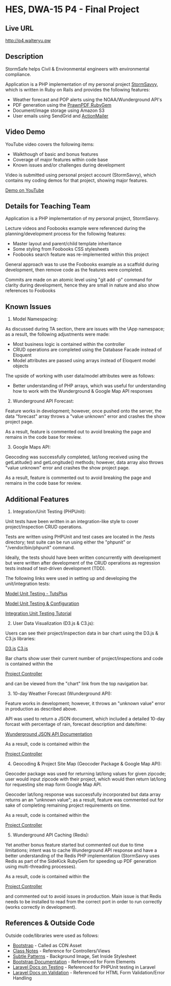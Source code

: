 # HES, DWA-15 P4 - Final Project

## Live URL
<http://p4.walteryu.pw>

## Description
StormSafe helps Civil & Environmental engineers with environmental compliance.

Application is a PHP implementation of my personal project 
[StormSavvy](http://stormsavvy.com/), which is written in Ruby on Rails
and provides the following features:

* Weather forecast and POP alerts using the NOAA/Wunderground API's
* PDF generation using the [PrawnPDF RubyGem](https://rubygems.org/gems/prawn/versions/2.1.0)
* Document/image storage using Amazon S3
* User emails using SendGrid and
  [ActionMailer](http://guides.rubyonrails.org/action_mailer_basics.html)


## Video Demo
YouTube video covers the following items:

* Walkthough of basic and bonus features 
* Coverage of major features within code base
* Known issues and/or challenges during development

Video is submitted using personal project account (StormSavvy), which contains
my coding demos for that project, showing major features.

[Demo on YouTube]()

## Details for Teaching Team

Application is a PHP implementation of my personal project, StormSavvy.

Lecture videos and Foobooks example were referenced during the planning/development
process for the following features:

* Master layout and parent/child template inheritance
* Some styling from Foobooks CSS stylesheets
* Foobooks search feature was re-implemented within this project

General approach was to use the Foobooks example as a scaffold during
development, then remove code as the features were completed.

Commits are made on an atomic level using "git add -p" command for clarity during
development, hence they are small in nature and also show references to
Foobooks

## Known Issues

1. Model Namespacing:

As discussed during TA section, there are issues with the \App
namespace; as a result, the following adjustments were made:

* Most business logic is contained within the controller
* CRUD operations are completed using the Database Facade instead of
  Eloquent
* Model attributes are passed using arrays instead of Eloquent model
  objects

The upside of working with user data/model attributes were as follows:

* Better understanding of PHP arrays, which was useful for understanding
  how to work with the Wunderground & Google Map API responses

2. Wunderground API Forecast:

Feature works in development; however, once pushed onto the server, the
data "forecast" array throws a "value unknown" error and crashes the
show project page.

As a result, feature is commented out to avoid breaking the page and
remains in the code base for review.

3. Google Maps API:

Geocoding was successfully completed, lat/long received using the
getLatitude() and getLongitude() methods; however, data array also
throws "value unknown" error and crashes the show project page.

As a result, feature is commented out to avoid breaking the page and
remains in the code base for review.

## Additional Features

1. Integration/Unit Testing (PHPUnit):

Unit tests have been written in an integration-like style to cover 
project/inspection CRUD operations.

Tests are written using PHPUnit and test cases are located in the /tests directory;
test suite can be run using either the "phpunit" or "/vendor/bin/phpunit" command.

Ideally, the tests should have been written concurrently with
development but were written after development of the CRUD operations as
regression tests instead of test-driven development (TDD).

The following links were used in setting up and developing the
unit/integration tests:

[Model Unit Testing - TutsPlus](
http://code.tutsplus.com/tutorials/testing-like-a-boss-in-laravel-models--net-30087
)

[Model Unit Testing & Configuration](
http://www.patrickstephan.me/post/setting-up-a-laravel-5-test-database.html
)

[Integration Unit Testing Tutorial](
https://mattstauffer.co/blog/better-integration-testing-in-laravel-5.1-powerful-integration-tests-in-a-few-lines
)

2. User Data Visualization (D3.js & C3.js):

Users can see their project/inspection data in bar chart using the D3.js
& C3.js libraries:

[D3.js](https://d3js.org/)
[C3.js](http://c3js.org/)

Bar charts show user their current number of project/inspections and
code is contained within the 

[Project Controller](
https://github.com/walteryu/dwa15-p4/blob/master/app/Http/Controllers/ProjectController.php
)

and can be viewed from the "chart" link from the top navigation bar.

3. 10-day Weather Forecast (Wunderground API):

Feature works in development; however, it throws an "unknown value"
error in production as described above.

API was used to return a JSON document, which included a detailed 10-day
forcast with percentage of rain, forecast description and date/time:

[Wunderground JSON API Documentation](
https://www.wunderground.com/weather/api/d/docs
)

As a result, code is contained within the 

[Project Controller](
https://github.com/walteryu/dwa15-p4/blob/master/app/Http/Controllers/ProjectController.php
)

4. Geocoding & Project Site Map (Geocoder Package & Google Map API):

Geocoder package was used for returning lat/long values for given
zipcode; user would input zipcode with their project, which would then
return lat/long for requesting site map form Google Map API.

Geocoder lat/long response was successfully incorporated but data array
returns an an "unknown value"; as a result, feature was commented out
for sake of completing remaining project requirements on time.

As a result, code is contained within the 

[Project Controller](
https://github.com/walteryu/dwa15-p4/blob/master/app/Http/Controllers/ProjectController.php
)

5. Wunderground API Caching (Redis):

Yet another bonus feature started but commented out due to time
limitations; intent was to cache Wunderground API response and have a
better understanding of the Redis PHP implementation (StormSavvy uses
Redis as part of the SideKick RubyGem for speeding up PDF generation
using multi-threading processes).

As a result, code is contained within the 

[Project Controller](
https://github.com/walteryu/dwa15-p4/blob/master/app/Http/Controllers/ProjectController.php
)

and commented out to avoid issues in production. Main issue is that
Redis needs to be installed to read from the correct port in order to
run correctly (works correctly in development).

## References & Outside Code

Outside code/libraries were used as follows:

* [Bootstrap](http://getbootstrap.com) - Called as CDN Asset
* [Class Notes](https://github.com/walteryu/dwa15-spring2016-notes) - Reference for Controllers/Views
* [Subtle Patterns](http://subtlepatterns.com) - Background Image, Set Inside Stylesheet
* [Bootstrap Documentation](https://v5-alpha.getbootstrap.com/components/forms) - Referenced for Form Elements
* [Laravel Docs on Testing](https://laravel.com/docs/5.1/testing) - Referenced for PHPUnit testing in Laravel
* [Laravel Docs on Validation](https://laravel.com/docs/5.1/validation) - Referenced for HTML Form Validation/Error Handling
